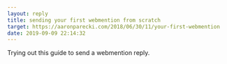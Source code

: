 ```yaml
---
layout: reply
title: sending your first webmention from scratch
target: https://aaronparecki.com/2018/06/30/11/your-first-webmention
date: 2019-09-09 22:14:32
---
```


Trying out this guide to send a webmention reply.
